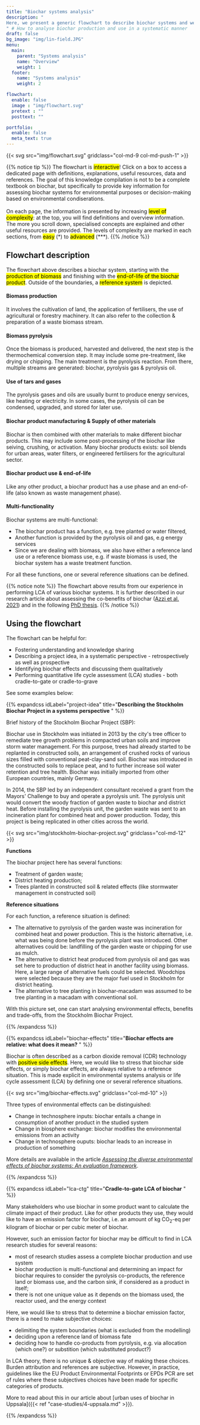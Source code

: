 ```yaml
---
title: "Biochar systems analysis"
description: "
Here, we present a generic flowchart to describe biochar systems and we link to 8 modules that explain each part of a biochar system.
" # How to analyse biochar production and use in a systematic manner
draft: false
bg_image: "img/lin-field.JPG"
menu:
  main:
    parent: "Systems analysis"
    name: "Overview"
    weight: 1
  footer:
    name: "Systems analysis"
    weight: 2

flowchart:
  enable: false
  image : "img/flowchart.svg"
  pretext : ""
  posttext: ""

portfolio:
  enable: false
  meta_text: true
---
```

<section class="">
    <div class="container">
        <div class="row center-block">
            {{< svg src="img/flowchart.svg" gridclass="col-md-9 col-md-push-1" >}}
        </div>
    </div>
</section>

<div class="row">
  <div class="col-md-9 col-md-push-1">

{{% notice tip %}}
The flowchart is <mark>interactive</mark>! Click on a box to access a dedicated page with definitions, explanations, useful resources, data and references. The goal of this knowledge compilation is not to be a complete textbook on biochar, but specifically to provide key information for assessing biochar systems for environmental purposes or decision-making based on environmental condiserations.
<br /><br />
On each page, the information is presented by increasing <mark>level of complexity</mark>: at the top, you will find definitions and overview information. The more you scroll down, specialised concepts are explained and other useful resources are provided. The levels of complexity are marked in each sections, from <mark>easy</mark> (\*) to <mark>advanced</mark> (\*\*\*).
{{% /notice %}}

  </div>
</div>

<div class="row">
  <div class="col-md-9 col-md-push-1">

  ## **Flowchart description** 
The flowchart above describes a biochar system, starting with the <mark>production of biomass</mark> and finishing with the <mark>end-of-life of the biochar product</mark>. Outside of the boundaries, a <mark>reference system</mark> is depicted. 

#### **Biomass production**
It involves the cultivation of land, the application of fertilisers, the use of agricultural or forestry machinery. It can also refer to the collection & preparation of a waste biomass stream.

#### **Biomass pyrolysis**
Once the biomass is produced, harvested and delivered, the next step is the thermochemical conversion step. It may include some pre-treatment, like drying or chipping. The main treatment is the pyrolysis reaction. From there, multiple streams are generated: biochar, pyrolysis gas & pyrolysis oil.

#### **Use of tars and gases**
The pyrolysis gases and oils are usually burnt to produce energy services, like heating or electricity. In some cases, the pyrolysis oil can be condensed, upgraded, and stored for later use.

#### **Biochar product manufacturing** & **Supply of other materials**
Biochar is then combined with other materials to make different biochar products. This may include some post-processing of the biochar like seiving, crushing, or activation. Many biochar products exists: soil blends for urban areas, water filters, or engineered fertilisers for the agricultural sector.

#### **Biochar product use** & **end-of-life**
Like any other product, a biochar product has a use phase and an end-of-life (also known as waste management phase). 

#### **Multi-functionality**
Biochar systems are multi-functional: 
- The biochar product has a function, e.g. tree planted or water filtered, 
- Another function is provided by the pyrolysis oil and gas, e.g energy services
- Since we are dealing with biomass, we also have either a reference land use or a reference biomass use, e.g. if waste biomass is used, the biochar system has a waste treatment function.

For all these functions, one or several reference situations can be defined.

{{% notice note %}}
The flowchart above results from our experience in performing LCA of various biochar systems. It is further described in our research article about assessing the co-benefits of biochar (<a href="https://doi.org/10.1016/j.jenvman.2021.112154" target="_blank">Azzi et al. 2021</a>) and in the following <a href="https://urn.kb.se/resolve?urn=urn:nbn:se:kth:diva-303912" target="_blank">PhD thesis</a>. 
{{% /notice %}}

  </div>
</div>

<div class="row">
  <div class="col-md-9 col-md-push-1">

## **Using the flowchart**

The flowchart can be helpful for:
- Fostering understanding and knowledge sharing
- Describing a project idea, in a systematic perspective - retrospectively as well as prospective
- Identifying biochar effects and discussing them qualitatively
- Performing quantitative life cycle assessment (LCA) studies - both cradle-to-gate or cradle-to-grave

See some examples below:

{{% expandcss idLabel="project-idea" title="**Describing the Stockholm Biochar Project in a systems perspective** " %}}

Brief history of the Stockholm Biochar Project (SBP): 

Biochar use in Stockholm was initiated in 2013 by the city's tree officer to remediate tree growth problems in compacted urban soils and improve storm water management. For this purpose, trees had already started to be replanted in constructed soils, an arrangement of crushed rocks of various sizes filled with conventional peat-clay-sand soil. Biochar was introduced in the constructed soils to replace peat, and to further increase soil water retention and tree health. Biochar was initially imported from other European countries, mainly Germany.

In 2014, the SBP led by an independent consultant received a grant from the Mayors' Challenge to buy and operate a pyrolysis unit. The pyrolysis unit would convert the woody fraction of garden waste to biochar and district heat. Before installing the pyrolysis unit, the garden waste was sent to an incineration plant for combined heat and power production. Today, this project is being replicated in other cities across the world.

  <div class="row center-block">
    {{< svg src="img/stockholm-biochar-project.svg" gridclass="col-md-12" >}} 
  </div>

**Functions**

The biochar project here has several functions:
- Treatment of garden waste;
- District heating production;
- Trees planted in constructed soil & related effects (like stormwater management in constructed soil)

**Reference situations**

For each function, a reference situation is defined:
- The alternative to pyrolysis of the garden waste was incineration for combined heat and power production. This is the historic alternative, i.e. what was being done before the pyrolysis plant was introduced. Other alternatives could be: landfilling of the garden waste or chipping for use as mulch.
- The alternative to district heat produced from pyrolysis oil and gas was set here to production of district heat in another facility using biomass. Here, a large range of alternative fuels could be selected. Woodchips were selected because they are the major fuel used in Stockholm for district heating.
- The alternative to tree planting in biochar-macadam was assumed to be tree planting in a macadam with conventional soil. 

With this picture set, one can start analysing environmental effects, benefits and trade-offs, from the Stockholm Biochar Project.

{{% /expandcss %}}


{{% expandcss idLabel="biochar-effects" title="**Biochar effects are relative: what does it mean?** " %}}
  
Biochar is often described as a carbon dioxide removal (CDR) technology with <mark>positive side effects</mark>. Here, we would like to stress that biochar side effects, or simply biochar effects, are always relative to a reference situation. This is made explicit in environmental systems analysis or life cycle assessment (LCA) by defining one or several reference situations.

<div class="row center-block">
  {{< svg src="img/biochar-effects.svg" gridclass="col-md-10" >}} 
</div>

Three types of environmental effects can be distinguished: 
- Change in technosphere inputs: biochar entails a change in consumption of another product in the studied system
- Change in biosphere exchange: biochar modifies the environmental emissions from an activity
- Change in technosphere ouputs: biochar leads to an increase in production of something 

More details are available in the article <a href="https://doi.org/10.1016/j.jenvman.2021.112154" target="_blank">*Assessing the diverse environmental effects of biochar systems: An evaluation framework*</a>.

{{% /expandcss %}}

{{% expandcss idLabel="lca-ctg" title="**Cradle-to-gate LCA of biochar** " %}}
 
Many stakeholders who use biochar in some product want to calculate the climate impact of their product. Like for other products they use, they would like to have an emission factor for biochar, i.e. an amount of kg CO<sub>2</sub>-eq per kilogram of biochar or per cubic meter of biochar.

However, such an emission factor for biochar may be difficult to find in LCA research studies for several reasons: 
- most of research studies assess a complete biochar production and use system
- biochar production is multi-functional and determining an impact for biochar requires to consider the pyrolysis co-products, the reference land or biomass use, and the carbon sink, if considered as a product in itself;
- there is not one unique value as it depends on the biomass used, the reactor used, and the energy context

Here, we would like to stress that to determine a biochar emission factor, there is a need to make subjective choices:
- delimiting the system boundaries (what is excluded from the modelling)
- deciding upon a reference land of biomass fate
- deciding how to handle co-products from pyrolysis, e.g. via allocation (which one?) or substition (which substituted product?)

In LCA theory, there is no unique & objective way of making these choices. Burden attribution and references are subjective. However, in practice, guidelines like the EU Product Environmental Footprints or EPDs PCR are set of rules where these subjectives choices have been made for specific categories of products.

More to read about this in our article about [urban uses of biochar in Uppsala]({{< ref "case-studies/4-uppsala.md" >}}).

{{% /expandcss %}}


  </div>
</div>




